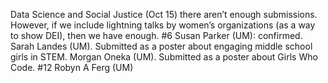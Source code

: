 Data Science and Social Justice (Oct 15)
there aren’t enough submissions.  However, if we include lightning talks by women’s organizations (as a way to show DEI), then we have enough.
#6 Susan Parker (UM): confirmed.
Sarah Landes (UM).  Submitted as a poster about engaging middle school girls in STEM.
Morgan Oneka (UM).  Submitted as a poster about Girls Who Code.
#12 Robyn A Ferg (UM)
